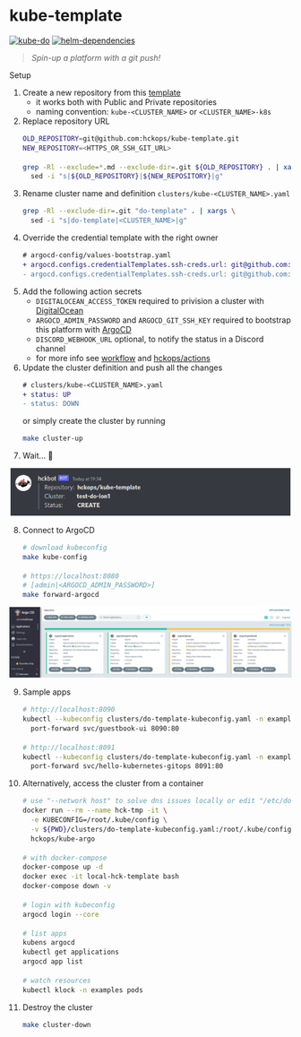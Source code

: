 # kube-template

[![kube-do](https://github.com/hckops/kube-template/actions/workflows/kube-do.yml/badge.svg)](https://github.com/hckops/kube-template/actions/workflows/kube-do.yml)
[![helm-dependencies](https://github.com/hckops/kube-template/actions/workflows/helm-dependencies.yml/badge.svg)](https://github.com/hckops/kube-template/actions/workflows/helm-dependencies.yml)

> *Spin-up a platform with a git push!*

Setup
1. Create a new repository from this [template](https://github.com/hckops/kube-template/generate)
    - it works both with Public and Private repositories
    - naming convention: `kube-<CLUSTER_NAME>` or `<CLUSTER_NAME>-k8s`
2. Replace repository URL
    ```bash
    OLD_REPOSITORY=git@github.com:hckops/kube-template.git
    NEW_REPOSITORY=<HTTPS_OR_SSH_GIT_URL>

    grep -Rl --exclude=*.md --exclude-dir=.git ${OLD_REPOSITORY} . | xargs \
      sed -i "s|${OLD_REPOSITORY}|${NEW_REPOSITORY}|g"
    ```
3. Rename cluster name and definition `clusters/kube-<CLUSTER_NAME>.yaml`
    ```bash
    grep -Rl --exclude-dir=.git "do-template" . | xargs \
      sed -i "s|do-template|<CLUSTER_NAME>|g"
    ```
4. Override the credential template with the right owner
    ```diff
    # argocd-config/values-bootstrap.yaml
    + argocd.configs.credentialTemplates.ssh-creds.url: git@github.com:<OWNER_OR_REPOSITORY>
    - argocd.configs.credentialTemplates.ssh-creds.url: git@github.com:hckops
    ```
5. Add the following action secrets
    * `DIGITALOCEAN_ACCESS_TOKEN` required to privision a cluster with [DigitalOcean](https://cloud.digitalocean.com)
    - `ARGOCD_ADMIN_PASSWORD` and `ARGOCD_GIT_SSH_KEY` required to bootstrap this platform with [ArgoCD](https://argo-cd.readthedocs.io/en/stable)
    - `DISCORD_WEBHOOK_URL` optional, to notify the status in a Discord channel
    - for more info see [workflow](.github/workflows/kube-do.yml) and [hckops/actions](https://github.com/hckops/actions)
6. Update the cluster definition and push all the changes
    ```diff
    # clusters/kube-<CLUSTER_NAME>.yaml
    + status: UP
    - status: DOWN
    ```
    or simply create the cluster by running
    ```bash
    make cluster-up
    ```
7. Wait... :rocket:

<p align="center">
  <img src="docs/discord-message.png" alt="discord-message" width="500">
</p>

8. Connect to ArgoCD
    ```bash
    # download kubeconfig
    make kube-config

    # https://localhost:8080
    # [admin|<ARGOCD_ADMIN_PASSWORD>]
    make forward-argocd
    ```

![argocd-ui](docs/argocd-ui.png)

9. Sample apps
    ```bash
    # http://localhost:8090
    kubectl --kubeconfig clusters/do-template-kubeconfig.yaml -n examples \
      port-forward svc/guestbook-ui 8090:80

    # http://localhost:8091
    kubectl --kubeconfig clusters/do-template-kubeconfig.yaml -n examples \
      port-forward svc/hello-kubernetes-gitops 8091:80
    ```
10. Alternatively, access the cluster from a container
    ```bash
    # use "--network host" to solve dns issues locally or edit "/etc/docker/daemon.json"
    docker run --rm --name hck-tmp -it \
      -e KUBECONFIG=/root/.kube/config \
      -v ${PWD}/clusters/do-template-kubeconfig.yaml:/root/.kube/config \
      hckops/kube-argo
    
    # with docker-compose
    docker-compose up -d
    docker exec -it local-hck-template bash
    docker-compose down -v
    
    # login with kubeconfig
    argocd login --core

    # list apps
    kubens argocd
    kubectl get applications
    argocd app list

    # watch resources
    kubectl klock -n examples pods
    ```
11. Destroy the cluster
    ```bash
    make cluster-down
    ```
